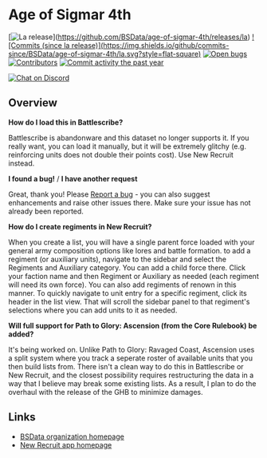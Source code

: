 Age of Sigmar 4th
==================

[![La<conditionGroups><conditionGroup type="and"><conditions><condition type="lessThan" value="1" field="selections" scope="force" childId="d1f3-921c-b403-1106" shared="true" includeChildSelections="true" includeChildForces="true"/><condition type="instanceOf" value="1" field="selections" scope="ancestor" childId="376a-6b97-8699-dd59" shared="true"/></conditions></conditionGroup></conditionGroups> release](https://img.shields.io/github/release/BSData/age-of-sigmar-4th.svg?style=flat-square)](https://github.com/BSData/age-of-sigmar-4th/releases/la<conditionGroups><conditionGroup type="and"><conditions><condition type="lessThan" value="1" field="selections" scope="force" childId="d1f3-921c-b403-1106" shared="true" includeChildSelections="true" includeChildForces="true"/><condition type="instanceOf" value="1" field="selections" scope="ancestor" childId="376a-6b97-8699-dd59" shared="true"/></conditions></conditionGroup></conditionGroups>)
[![Commits (since la<conditionGroups><conditionGroup type="and"><conditions><condition type="lessThan" value="1" field="selections" scope="force" childId="d1f3-921c-b403-1106" shared="true" includeChildSelections="true" includeChildForces="true"/><condition type="instanceOf" value="1" field="selections" scope="ancestor" childId="376a-6b97-8699-dd59" shared="true"/></conditions></conditionGroup></conditionGroups> release)](https://img.shields.io/github/commits-since/BSData/age-of-sigmar-4th/la<conditionGroups><conditionGroup type="and"><conditions><condition type="lessThan" value="1" field="selections" scope="force" childId="d1f3-921c-b403-1106" shared="true" includeChildSelections="true" includeChildForces="true"/><condition type="instanceOf" value="1" field="selections" scope="ancestor" childId="376a-6b97-8699-dd59" shared="true"/></conditions></conditionGroup></conditionGroups>.svg?style=flat-square)](https://github.com/BSData/age-of-sigmar-4th/releases)
[![Open bugs](https://img.shields.io/github/issues/BSData/age-of-sigmar-4th/bug.svg?style=flat-square&label=bugs)](https://github.com/BSData/age-of-sigmar-4th/issues?q=is%3Aissue+is%3Aopen+label%3Abug)
[![Contributors](https://img.shields.io/github/contributors/BSData/age-of-sigmar-4th.svg?style=flat-square)](https://github.com/BSData/age-of-sigmar-4th/graphs/contributors)
[![Commit activity the past year](https://img.shields.io/github/commit-activity/y/BSData/age-of-sigmar-4th.svg?style=flat-square)](https://github.com/BSData/age-of-sigmar-4th/pulse/monthly)

[![Chat on Discord](https://img.shields.io/discord/558412685981777922.svg?logo=discord&style=popout-square)](https://www.bsdata.net/discord)

## Overview ##

__How do I load this in Battlescribe?__

Battlescribe is abandonware and this dataset no longer supports it. If you really want, you can load it manually, but it will be extremely glitchy (e.g. reinforcing units does not double their points cost). Use New Recruit instead.

__I found a bug!__ / __I have another request__

Great, thank you! Please [Report a bug][bug report] - you can also suggest enhancements and raise other issues there. Make sure your issue has not already been reported.

__How do I create regiments in New Recruit?__ 

When you create a list, you will have a single parent force loaded with your general army composition options like lores and battle formation. to add a regiment (or auxiliary units), navigate to the sidebar and select the Regiments and Auxiliary category. You can add a child force there. Click your faction name and then Regiment or Auxiliary as needed (each regiment will need its own force). You can also add regiments of renown in this manner. To quickly navigate to unit entry for a specific regiment, click its header in the list view. That will scroll the sidebar panel to that regiment's selections where you can add units to it as needed.

__Will full support for Path to Glory: Ascension (from the Core Rulebook) be added?__ 

It's being worked on. Unlike Path to Glory: Ravaged Coast, Ascension uses a split system where you track a seperate roster of available units that you then build lists from. There isn't a clean way to do this in Battlescribe or New Recruit, and the closest possibility requires restructuring the data in a way that I believe may break some existing lists. As a result, I plan to do the overhaul with the release of the GHB to minimize damages.


## Links ##

* [BSData organization homepage][BSData.net]
* [New Recruit app homepage](https://www.newrecruit.eu/)

[BSData.net]: https://www.bsdata.net/
[bug report]: https://github.com/BSData/age-of-sigmar-4th/issues/new/choose




